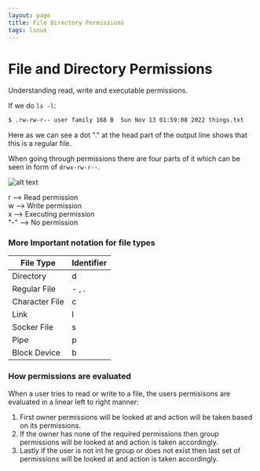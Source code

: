 ```yaml
---
layout: page
title: File Directory Permissions
tags: linux
---
```


# File and Directory Permissions
Understanding read, write and executable permissions.  


If we do `ls -l`:  
```bash
$ .rw-rw-r-- user family 168 B  Sun Nov 13 01:59:08 2022 things.txt
```
Here as we can see a dot "." at the head part of the output line shows that this is a regular file.

When going through permissions there are four parts of it which can be seen in form of `drwx-rw-r--`.  


![alt text](./Linux-File-Permissions-2.webp)


r --> Read permission  
w --> Write permission  
x --> Executing permission  
"-" --> No permission


### More Important notation for file types
|File Type | Identifier|
-- | -- 
|Directory | d|
|Regular File | - , .|
|Character File | c|
|Link | l|
|Socker File | s|
|Pipe | p|
|Block Device | b|


### How permissions are evaluated

When a user tries to read or write to a file, the users permisisons are evaluated in a linear left to right manner:    
1. First owner permissions will be looked at and action will be taken based on its permissions.  
2. If the owner has none of the required permissions then group permissions will be looked at and action is taken accordingly.  
3. Lastly if the user is not int he group or does not exist then last set of permissions will be looked at and action is taken accordingly.  

